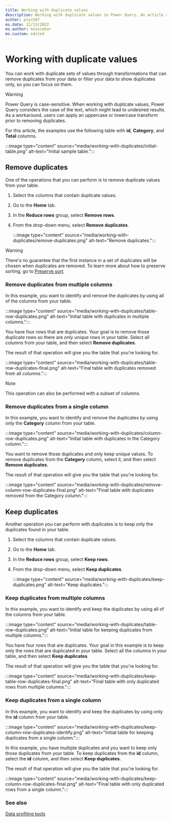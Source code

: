 ```yaml
---
title: Working with duplicate values
description: Working with duplicate values in Power Query. An article about how to remove and keep duplicates from one or multiple columns.
author: ptyx507
ms.date: 12/13/2022
ms.author: miescobar
ms.custom: edited
---
```


# Working with duplicate values

You can work with duplicate sets of values through transformations that can remove duplicates from your data or filter your data to show duplicates only, so you can focus on them.

> [!WARNING]
> Power Query is case-sensitive. When working with duplicate values, Power Query considers the case of the text, which might lead to undesired results. As a workaround, users can apply an uppercase or lowercase transform prior to removing duplicates.

For this article, the examples use the following table with **id**, **Category**, and **Total** columns.

:::image type="content" source="media/working-with-duplicates/initial-table.png" alt-text="Initial sample table.":::

## Remove duplicates

One of the operations that you can perform is to remove duplicate values from your table.

1. Select the columns that contain duplicate values.
2. Go to the **Home** tab.
3. In the **Reduce rows** group, select **Remove rows**.
4. From the drop-down menu, select **Remove duplicates**.

   :::image type="content" source="media/working-with-duplicates/remove-duplicates.png" alt-text="Remove duplicates.":::

> [!WARNING]
> There's no guarantee that the first instance in a set of duplicates will be chosen when duplicates are removed. To learn more about how to preserve sorting, go to [Preserve sort](CommonIssues.md#preserving-sort).

### Remove duplicates from multiple columns

In this example, you want to identify and remove the duplicates by using all of the columns from your table. 

:::image type="content" source="media/working-with-duplicates/table-row-duplicates.png" alt-text="Initial table with duplicates in multiple columns.":::

You have four rows that are duplicates. Your goal is to remove those duplicate rows so there are only unique rows in your table. Select all columns from your table, and then select **Remove duplicates**.

The result of that operation will give you the table that you're looking for.

:::image type="content" source="media/working-with-duplicates/table-row-duplicates-final.png" alt-text="Final table with duplicates removed from all columns.":::

>[!NOTE]
>This operation can also be performed with a subset of columns.

### Remove duplicates from a single column

In this example, you want to identify and remove the duplicates by using only the **Category** column from your table.

:::image type="content" source="media/working-with-duplicates/column-row-duplicates.png" alt-text="Initial table with duplicates in the Category column.":::

You want to remove those duplicates and only keep unique values. To remove duplicates from the **Category** column, select it, and then select **Remove duplicates**.

The result of that operation will give you the table that you're looking for.

:::image type="content" source="media/working-with-duplicates/remove-column-row-duplicates-final.png" alt-text="Final table with duplicates removed from the Category column.":::

## Keep duplicates

Another operation you can perform with duplicates is to keep only the duplicates found in your table.

1. Select the columns that contain duplicate values.
2. Go to the **Home** tab.
3. In the **Reduce rows** group, select **Keep rows**.
4. From the drop-down menu, select **Keep duplicates**.

   :::image type="content" source="media/working-with-duplicates/keep-duplicates.png" alt-text="Keep duplicates.":::

### Keep duplicates from multiple columns

In this example, you want to identify and keep the duplicates by using all of the columns from your table.

:::image type="content" source="media/working-with-duplicates/table-row-duplicates.png" alt-text="Initial table for keeping duplicates from multiple columns.":::

You have four rows that are duplicates. Your goal in this example is to keep only the rows that are duplicated in your table. Select all the columns in your table, and then select **Keep duplicates**.

The result of that operation will give you the table that you're looking for.

:::image type="content" source="media/working-with-duplicates/keep-table-row-duplicates-final.png" alt-text="Final table with only duplicated rows from multiple columns.":::

### Keep duplicates from a single column

In this example, you want to identify and keep the duplicates by using only the **id** column from your table.

:::image type="content" source="media/working-with-duplicates/keep-column-row-duplicates-identify.png" alt-text="Initial table for keeping duplicates from a single column.":::

In this example, you have multiple duplicates and you want to keep only those duplicates from your table. To keep duplicates from the **id** column, select the **id** column, and then select **Keep duplicates**.

The result of that operation will give you the table that you're looking for.

:::image type="content" source="media/working-with-duplicates/keep-column-row-duplicates-final.png" alt-text="Final table with only duplicated rows from a single column.":::

### See also

[Data profiling tools](data-profiling-tools.md)
